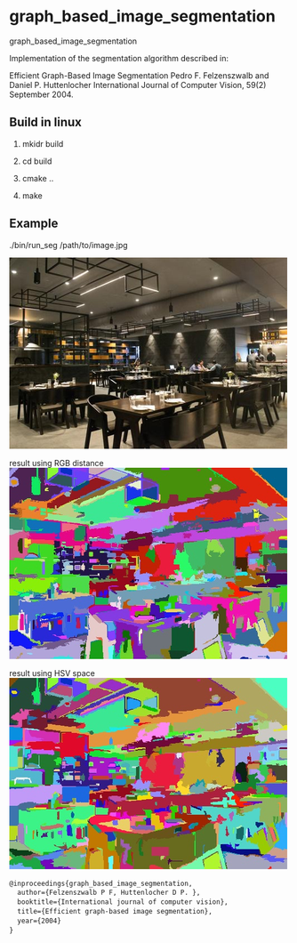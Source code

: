 # graph_based_image_segmentation
graph_based_image_segmentation

Implementation of the segmentation algorithm described in:

Efficient Graph-Based Image Segmentation
Pedro F. Felzenszwalb and Daniel P. Huttenlocher
International Journal of Computer Vision, 59(2) September 2004.

## Build in linux

1) mkidr build

2) cd build

3) cmake ..

4) make

## Example

 ./bin/run_seg /path/to/image.jpg
 
![image original](https://github.com/gggliuye/graph_based_image_segmentation/blob/master/images/indoor1.jpg)

result using RGB distance
![image original](https://github.com/gggliuye/graph_based_image_segmentation/blob/master/images/indoor_res1.jpg)

result using HSV space
![image original](https://github.com/gggliuye/graph_based_image_segmentation/blob/master/images/indoor_res3.jpg)

```latex
@inproceedings{graph_based_image_segmentation,
  author={Felzenszwalb P F, Huttenlocher D P. },
  booktitle={International journal of computer vision},
  title={Efficient graph-based image segmentation},
  year={2004}
}
```
